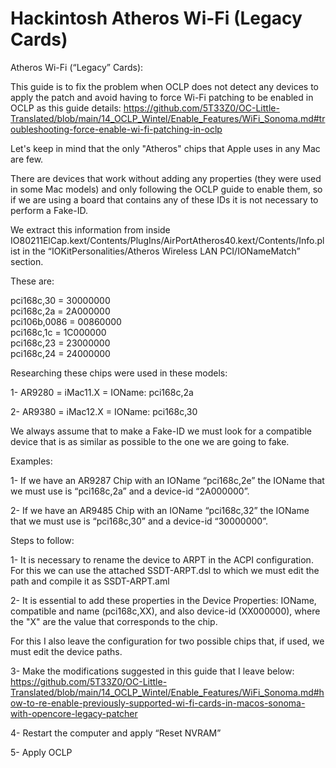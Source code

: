 # Hackintosh Atheros Wi-Fi (Legacy Cards)
Atheros Wi-Fi (“Legacy” Cards):

This guide is to fix the problem when OCLP does not detect any devices to apply the patch and avoid having to force Wi-Fi patching to be enabled in OCLP as this guide details:
https://github.com/5T33Z0/OC-Little-Translated/blob/main/14_OCLP_Wintel/Enable_Features/WiFi_Sonoma.md#troubleshooting-force-enable-wi-fi-patching-in-oclp

Let's keep in mind that the only "Atheros" chips that Apple uses in any Mac are few.

There are devices that work without adding any properties (they were used in some Mac models) and only following the OCLP guide to enable them, so if we are using a board that contains any of these IDs it is not necessary to perform a Fake-ID.  

We extract this information from inside IO80211ElCap.kext/Contents/PlugIns/AirPortAtheros40.kext/Contents/Info.plist in the “IOKitPersonalities/Atheros Wireless LAN PCI/IONameMatch” section. 

These are:

pci168c,30 = 30000000  
pci168c,2a = 2A000000  
pci106b,0086 = 00860000  
pci168c,1c = 1C000000  
pci168c,23 = 23000000  
pci168c,24 = 24000000 


Researching these chips were used in these models:

1- AR9280 = iMac11.X = IOName: pci168c,2a

2- AR9380 = iMac12.X = IOName: pci168c,30


We always assume that to make a Fake-ID we must look for a compatible device that is as similar as possible to the one we are going to fake.

Examples:

1- If we have an AR9287 Chip with an IOName “pci168c,2e” the IOName that we must use is “pci168c,2a” and a device-id “2A000000”. 

2- If we have an AR9485 Chip with an IOName “pci168c,32” the IOName that we must use is “pci168c,30” and a device-id “30000000”.


Steps to follow:

1- It is necessary to rename the device to ARPT in the ACPI configuration. For this we can use the attached SSDT-ARPT.dsl to which we must edit the path and compile it as SSDT-ARPT.aml

2- It is essential to add these properties in the Device Properties: IOName, compatible and name (pci168c,XX), and also device-id (XX000000), where the "X" are the value that corresponds to the chip. 

For this I also leave the configuration for two possible chips that, if used, we must edit the device paths.

3- Make the modifications suggested in this guide that I leave below:
https://github.com/5T33Z0/OC-Little-Translated/blob/main/14_OCLP_Wintel/Enable_Features/WiFi_Sonoma.md#how-to-re-enable-previously-supported-wi-fi-cards-in-macos-sonoma-with-opencore-legacy-patcher

4- Restart the computer and apply “Reset NVRAM”

5- Apply OCLP

